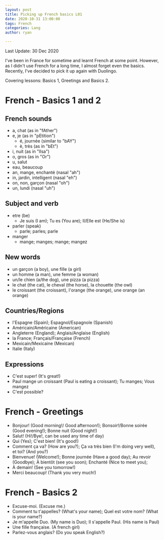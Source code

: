 ```yaml
---
layout: post
title: Picking up French basics L01
date: 2020-10-31 13:00:00
tags: French
categories: Lang
author: ryan

---
```

Last Update: 30 Dec 2020

I've been in France for sometime and learnt French at some point. However, as I didn't use French for a long time, I almost forget even the basics. Recently, I've decided to pick it up again with Duolingo.

Covering lessons: Basics 1, Greetings and Basics 2.

# French - Basics 1 and 2
## French sounds
- a, chat (as in "fAther")
- e, je (as in "pEtition")
  - é, journée (similar to "bAY")
  - è, très (as in "bEt")
- i, nuit (as in "lIsa")
- o, gros (as in "Or")
- u, salut
- eau, beaucoup
- an, mange, enchanté (nasal "ah")
- in, jardin, intelligent (nasal "eh")
- on, non, garçon (nasal "oh")
- un, lundi (nasal "uh")

## Subject and verb
- etre (be)
  - Je suis (I am); Tu es (You are); Il/Elle est (He/She is)
- parler (speak)
  - parle; parles; parle
- manger
  - mange; manges; mange; mangez

## New words
- un garçon (a boy), une fille (a girl)
- un homme (a man), une femme (a woman)
- un/le chien (a/the dog), une pizza (a pizza)
- le chat (the cat), le cheval (the horse), la chouette (the owl)
- le croissant (the croissant), l'orange (the orange), une orange (an orange)

## Countries/Regions
- l'Espagne (Spain); Espagnol/Espagnole (Spanish)
- Américain/Américaine (American)
- Angleterre (England); Anglais/Anglaise (English)
- la France; Français/Française (French)
- Mexicain/Mexicaine (Mexican)
- Italie (Italy)
  
## Expressions
- C'est super! (It's great!)
- Paul mange un croissant (Paul is eating a croissant); Tu manges; Vous mangez
- C'est possible?

# French - Greetings
- Bonjour! (Good morning!/ Good afternoon!); Bonsoir!/Bonne soirée (Good evening!); Bonne nuit (Good night!)
- Salut! (Hi!/Bye!, can be used any time of day)
- Qui (Yes); C'est bien! (It's good!)
- Comment ça va? (How are you?); Ça va très bien (I'm doing very well), et toi? (And you?)
- Bienvenue! (Welcome!); Bonne journée (Have a good day); Au revoir (Goodbye); À bientôt (see you soon); Enchanté (Nice to meet you);
- À demain! (See you tomorrow!)
- Merci beaucoup! (Thank you very much!)

# French - Basics 2
- Excuse-moi. (Excuse me.)
- Comment tu t'appelles? (What's your name); Quel est votre nom? (What is your name?)
- Je m'appelle Duo. (My name is Duo); Il s'appelle Paul. (His name is Paul)
- Une fille française. (A french girl)
- Parlez-vous anglais? (Do you speak English?)
